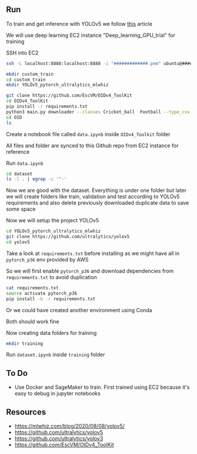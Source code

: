 ## Run 

To train and get inference with YOLOv5 we follow [this](https://mlwhiz.com/blog/2020/08/08/yolov5/) article

We will use deep learning EC2 instance "Deep_learning_GPU_trial" for training 

SSH into EC2 

```bash
ssh -L localhost:8888:localhost:8888 -i "#############.pem" ubuntu@############.us-east-2.compute.amazonaws.com
```

```bash
mkdir custom_train
cd custom_train
mkdir YOLOv5_pytorch_ultralytics_mlwhiz
```

```bash
git clone https://github.com/EscVM/OIDv4_ToolKit
cd OIDv4_ToolKit
pip install -r requirements.txt
python3 main.py downloader --classes Cricket_ball  Football --type_csv all -y --limit 500
cd OID
ls
```

Create a notebook file called `data.ipynb` inside `OIDv4_Toolkit` folder

All files and folder are synced to this Github repo from EC2 instance for reference

Run `data.ipynb`

```bash
cd dataset 
ls -l . | egrep -c '^-'
```

Now we are good with the dataset. Everything is under one folder but later
we will create folders like train, validation and test according to YOLOv5
requirements and also delete previously downloaded duplicate data to save 
some space

Now we will setup the project YOLOv5

```bash
cd YOLOv5_pytorch_ultralytics_mlwhiz
git clone https://github.com/ultralytics/yolov5
cd yolov5
```

Take a look at `requirements.txt` before installing as we might have 
all in `pytorch_p36` env provided by AWS

So we will first enable `pytorch_p36` and download dependencies from 
`requirements.txt` to avoid duplication 

```bash
cat requirements.txt
source activate pytorch_p36
pip install -U -r requirements.txt
```

Or we could have created another environment using Conda

Both should work fine

Now creating data folders for training 

```bash
mkdir training 
```

Run `dataset.ipynb` inside `training` folder 




## To Do

- Use Docker and SageMaker to train. First trained using EC2 because 
it's easy to debug in jupyter notebooks

## Resources 

- https://mlwhiz.com/blog/2020/08/08/yolov5/
- https://github.com/ultralytics/yolov5
- https://github.com/ultralytics/yolov3
- https://github.com/EscVM/OIDv4_ToolKit

